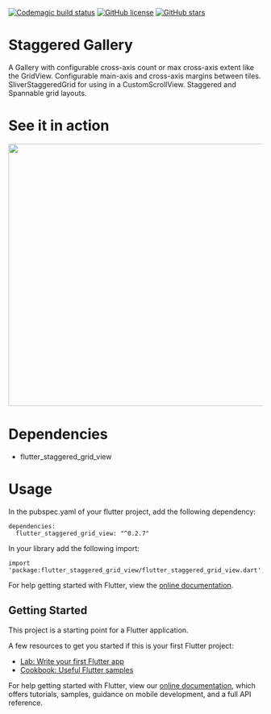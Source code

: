 [![Codemagic build status](https://api.codemagic.io/apps/5f070250d9ccd5631ab12c0a/5f070250d9ccd5631ab12c09/status_badge.svg)](https://codemagic.io/apps/5f070250d9ccd5631ab12c0a/5f070250d9ccd5631ab12c09/latest_build) [![GitHub license](https://img.shields.io/github/license/MSPKIIT/Staggered-Gallery)](https://github.com/MSPKIIT/Staggered-Gallery/blob/master/LICENSE) [![GitHub stars](https://img.shields.io/github/stars/MSPKIIT/Staggered-Gallery)](https://github.com/MSPKIIT/Staggered-Gallery/stargazers)

# Staggered Gallery

A Gallery with configurable cross-axis count or max cross-axis extent like the GridView. Configurable main-axis and cross-axis margins between tiles. SliverStaggeredGrid for using in a CustomScrollView. Staggered and Spannable grid layouts.

# See it in action

<img src="https://raw.githubusercontent.com/letsar/flutter_staggered_grid_view/master/doc/images/spannable_1.gif" width="520" />

# Dependencies

* flutter_staggered_grid_view

# Usage

In the pubspec.yaml of your flutter project, add the following dependency:
```
dependencies: 
  flutter_staggered_grid_view: "^0.2.7"
```
In your library add the following import:
```
import 'package:flutter_staggered_grid_view/flutter_staggered_grid_view.dart';
```
For help getting started with Flutter, view the [online documentation](https://flutter.dev/docs).

## Getting Started

This project is a starting point for a Flutter application.

A few resources to get you started if this is your first Flutter project:

- [Lab: Write your first Flutter app](https://flutter.dev/docs/get-started/codelab)
- [Cookbook: Useful Flutter samples](https://flutter.dev/docs/cookbook)

For help getting started with Flutter, view our
[online documentation](https://flutter.dev/docs), which offers tutorials,
samples, guidance on mobile development, and a full API reference.

